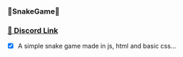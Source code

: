 ### 🐍SnakeGame🐍
### [🔗 Discord Link](https://discord.gg/TaNnqqW4UY)

- [x] A simple snake game made in js, html and basic css...
